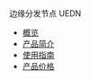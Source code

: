 <div class="sidebar_title icon__uodn"> 边缘分发节点 UEDN</div>

* [概览](cdn/uedn/overview)
* [产品简介](cdn/uedn/intro)
* [使用指南](cdn/uedn/guide)
* [产品价格](cdn/uedn/price)    